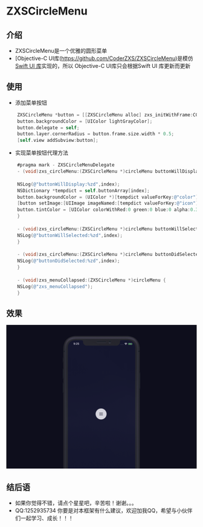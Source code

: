 # ZXSCircleMenu


介绍
--------
- ZXSCircleMenu是一个优雅的圆形菜单
- [Objective-C UI库(https://github.com/CoderZXS/ZXSCircleMenu)是模仿[Swift UI 库](https://github.com/Ramotion/circle-menu)实现的，所以 Objective-C UI库只会根据Swift UI 库更新而更新


使用
--------
- 添加菜单按钮
```Objective-C
    ZXSCircleMenu *button = [[ZXSCircleMenu alloc] zxs_initWithFrame:CGRectMake(150, 200, 50, 50) normalIcon:@"icon_menu" selectedIcon:@"icon_close" buttonsCount:4 duration:4 distance:120];
    button.backgroundColor = [UIColor lightGrayColor];
    button.delegate = self;
    button.layer.cornerRadius = button.frame.size.width * 0.5;
    [self.view addSubview:button];
```

- 实现菜单按钮代理方法
```Objective-C
    #pragma mark - ZXSCircleMenuDelegate
    - (void)zxs_circleMenu:(ZXSCircleMenu *)circleMenu buttonWillDisplay:(ZXSCircleMenuButton *)button atIndex:(NSUInteger)index {

    NSLog(@"buttonWillDisplay:%zd",index);
    NSDictionary *tempdict = self.buttonArray[index];
    button.backgroundColor = (UIColor *)[tempdict valueForKey:@"color"];
    [button setImage:[UIImage imageNamed:[tempdict valueForKey:@"icon"]] forState:UIControlStateNormal];
    button.tintColor = [UIColor colorWithRed:0 green:0 blue:0 alpha:0.3];
    }

    - (void)zxs_circleMenu:(ZXSCircleMenu *)circleMenu buttonWillSelected:(ZXSCircleMenuButton *)button atIndex:(NSUInteger)index {
    NSLog(@"buttonWillSelected:%zd",index);
    }

    - (void)zxs_circleMenu:(ZXSCircleMenu *)circleMenu buttonDidSelected:(ZXSCircleMenuButton *)button atIndex:(NSUInteger)index {
    NSLog(@"buttonDidSelected:%zd",index);
    }

    - (void)zxs_menuCollapsed:(ZXSCircleMenu *)circleMenu {
    NSLog(@"zxs_menuCollapsed");
    }
```


效果
--------
![ZXSCircleMenu](https://github.com/CoderZXS/ZXSCircleMenu/blob/master/ZXSCircleMenu.gif)


结后语
--------
- 如果你觉得不错，请点个星星吧，辛苦啦！谢谢。。。
- QQ:1252935734 你要是对本框架有什么建议，欢迎加我QQ，希望与小伙伴们一起学习、成长！！！





